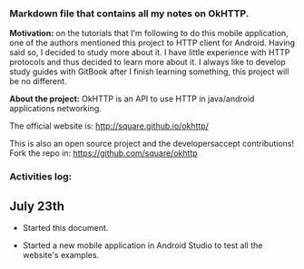 ### Markdown file that contains all my notes on OkHTTP. 

**Motivation:** on the tutorials that I'm following to do this mobile application, one of the authors mentioned this project to HTTP client for Android. Having said so, I decided to study more about it. I have little experience with HTTP protocols and thus decided to learn more about it. I always like to develop study guides with GitBook after I finish learning something, this project will be no different. 

**About the project:** OkHTTP is an API to use HTTP in java/android applications networking. 

The official website is: http://square.github.io/okhttp/

This is also an open source project and the developersaccept contributions! Fork the repo in: https://github.com/square/okhttp


### Activities log:

## July 23th

* Started this document. 

* Started a new mobile application in Android Studio to test all the website's examples.
